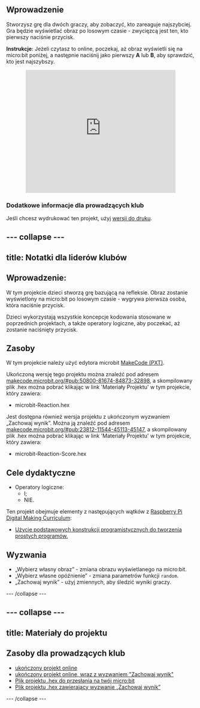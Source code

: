 ## Wprowadzenie

Stworzysz grę dla dwóch graczy, aby zobaczyć, kto zareaguje najszybciej. Gra będzie wyświetlać obraz po losowym czasie - zwycięzcą jest ten, kto pierwszy naciśnie przycisk.

**Instrukcje**: Jeżeli czytasz to online, poczekaj, aż obraz wyświetli się na micro:bit poniżej, a następnie naciśnij jako pierwszy **A** lub **B**, aby sprawdzić, kto jest najszybszy.

<div class="trinket" style="width:400px;margin: 0 auto;">
<div style="position:relative;height:0;padding-bottom:81.97%;overflow:hidden;"><iframe style="position:absolute;top:0;left:0;width:100%;height:100%;" src="https://makecode.microbit.org/---run?id=_RAu6KxHvEXMp" allowfullscreen="allowfullscreen" sandbox="allow-popups allow-scripts allow-same-origin" frameborder="0"></iframe></div>
</div>

### Dodatkowe informacje dla prowadzących klub

Jeśli chcesz wydrukować ten projekt, użyj [wersji do druku](https://projects.raspberrypi.org/en/projects/reaction/print).

## \--- collapse \---

## title: Notatki dla liderów klubów

## Wprowadzenie:

W tym projekcie dzieci stworzą grę bazującą na refleksie. Obraz zostanie wyświetlony na micro:bit po losowym czasie - wygrywa pierwsza osoba, która naciśnie przycisk.

Dzieci wykorzystają wszystkie koncepcje kodowania stosowane w poprzednich projektach, a także operatory logiczne, aby poczekać, aż zostanie naciśnięty przycisk.

## Zasoby

W tym projekcie należy użyć edytora microbit [MakeCode (PXT)](http://jumpto.cc/pxt-new).

Ukończoną wersję tego projektu można znaleźć pod adresem [makecode.microbit.org/#pub:50800-81674-84873-32898](https://makecode.microbit.org/#pub:50800-81674-84873-32898), a skompilowany plik .hex można pobrać klikając w link 'Materiały Projektu' w tym projekcie, który zawiera:

+ microbit-Reaction.hex

Jest dostępna również wersja projektu z ukończonym wyzwaniem „Zachowaj wynik”. Można ją znaleźć pod adresem [makecode.microbit.org/#pub:23812-11544-45113-45147](https://makecode.microbit.org/#pub:23812-11544-45113-45147), a skompilowany plik .hex można pobrać klikając w link 'Materiały Projektu' w tym projekcie, który zawiera:

+ microbit-Reaction-Score.hex

## Cele dydaktyczne

+ Operatory logiczne: 
    + I;
    + NIE.

Ten projekt obejmuje elementy z następujących wątków z [Raspberry Pi Digital Making Curriculum](http://rpf.io/curriculum):

+ [Użycie podstawowych konstrukcji programistycznych do tworzenia prostych programów.](https://www.raspberrypi.org/curriculum/programming/creator)

## Wyzwania

+ „Wybierz własny obraz” - zmiana obrazu wyświetlanego na micro:bit.
+ „Wybierz własne opóźnienie” - zmiana parametrów funkcji `random`.
+ „Zachowaj wynik” - użyj zmiennych, aby śledzić wyniki graczy.

\--- /collapse \---

## \--- collapse \---

## title: Materiały do projektu

## Zasoby dla prowadzących klub

+ [ukończony projekt online](https://makecode.microbit.org/#pub:50800-81674-84873-32898)
+ [ukończony projekt online, wraz z wyzwaniem "Zachowaj wynik"](https://makecode.microbit.org/#pub:23812-11544-45113-45147)
+ [Plik projektu .hex do przesłania na twój micro:bit](resources/microbit-Reaction.hex)
+ [Plik projektu .hex zawierający wyzwanie „Zachowaj wynik”](resources/microbit-Reaction-Score.hex)

\--- /collapse \---